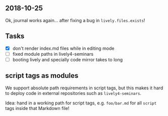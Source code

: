 ## 2018-10-25

Ok, journal works again... after fixing a bug in `lively.files.exists`!


## Tasks

- [X] don't render  index.md files  while in editing mode
- [ ] fixed module paths in lively4-seminars
- [ ] booting lively and specially code mirror takes to long

## script tags as modules

We support absolute path requirements in script tags, but this makes it hard to deploy code in external repositories such as `lively4-seminars`. 

Idea: hand in a working path for script tags, e.g. `foo/bar.md` for all `script` tags inside that Markdown file!

